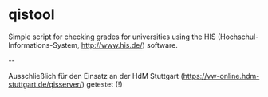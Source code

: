 qistool
=======

Simple script for checking grades for universities using the HIS (Hochschul-Informations-System, http://www.his.de/) software.

--

Ausschließlich für den Einsatz an der HdM Stuttgart (https://vw-online.hdm-stuttgart.de/qisserver/) getestet (!)
